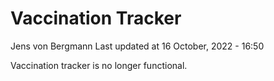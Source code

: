 Vaccination Tracker
================
Jens von Bergmann
Last updated at 16 October, 2022 - 16:50

Vaccination tracker is no longer functional.
